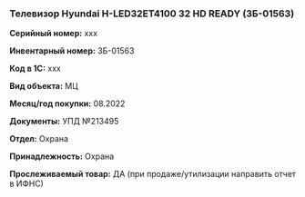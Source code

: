 ### Телевизор Hyundai H-LED32ET4100 32 HD READY (ЗБ-01563) </br>

**Серийный номер:** xxx </br>

**Инвентарный номер:** ЗБ-01563 </br>

**Код в 1С:** xxx </br> 

**Вид объекта:** МЦ

**Месяц/год покупки:** 08.2022 </br>

**Документы:** УПД №213495  </br>

**Отдел:** Охрана </br>

**Принадлежность:** Охрана</br>

**Прослеживаемый товар:** ДА (при продаже/утилизации направить отчет в ИФНС)
